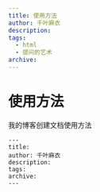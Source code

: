 ```yaml
---
title: 使用方法
author: 千叶麻衣
description: 
tags:
  - html
  - 提问的艺术
archive: 
---
```


# 使用方法

我的博客创建文档使用方法

```
---
title: 
author: 千叶麻衣
description: 
tags:
archive: 
---
```
